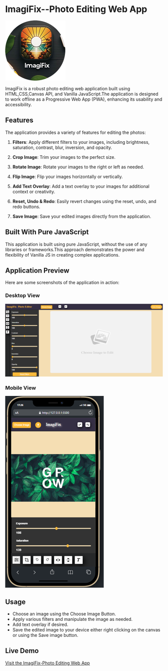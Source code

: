 # ImagiFix--Photo Editing Web App

![imagiFix Logo](img/logo-192x192.png)

ImagiFix is a robust photo editing web application built using HTML,CSS,Canvas API, and Vanilla JavaScript.The application is designed to work offline as a Progressive Web App (PWA), enhancing its usability and accessibility.

## Features

The application provides a variety of features for editing the photos:

1. **Filters**:
 Apply different filters to your images, including brightness, saturation, contrast, blur, inversion, and opacity.

2. **Crop Image**:
 Trim your images to the perfect size.

3. **Rotate Image**: 
Rotate your images to the right or left as needed.

4. **Flip Image**:
 Flip your images horizontally or vertically.

5. **Add Text Overlay**: 
Add a text overlay to your images for additional context or creativity.

6. **Reset, Undo & Redo**:
Easily revert changes using the reset, undo, and redo buttons.

7. **Save Image**: 
Save your edited images directly from the application.

## Built With Pure JavaScript

This application is built using pure JavaScript, without the use of any libraries or frameworks.This approach demonstrates the power and flexibility of Vanilla JS in creating complex applications.

## Application Preview

Here are some screenshots of the application in action:

### Desktop View

![Desktop View](/img/desktop%20view.png)

### Mobile View

![Mobile View](/img/mobile%20view.png)

## Usage
- Choose an image using the Choose Image Button.
- Apply various filters and manipulate the image as needed.
- Add text overlay if desired.
- Save the edited image to your device either right clicking on the canvas or using the Save image button.

## Live Demo
[Visit the ImagiFix-Photo Editing Web App](https://imagi-fix.vercel.app)



